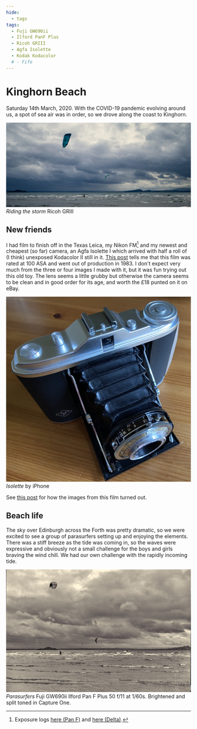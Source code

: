 ```yaml
---
hide:
  - tags
tags:
  - Fuji GW690ii
  - Ilford PanF Plus
  - Ricoh GRIII
  - Agfa Isolette
  - Kodak Kodacolor
  # - Fife
---
```

# Kinghorn Beach
Saturday 14th March, 2020. With the COVID-19 pandemic evolving around us, a spot of sea air was in order, so we drove along the coast to Kinghorn.

![](/img/R0000538.jpg)
*Riding the storm* Ricoh GRIII

## New friends
I had film to finish off in the Texas Leica, my Nikon FM[^exp] and my newest and cheapest (so far) camera, an Agfa Isolette I which arrived with half a roll of (I think) unexposed Kodacolor II still in it. [This post](https://www.photomemorabilia.co.uk/Colour_Darkroom/Early_Kodak_CameraFilm.html#anchorK11) tells me that this film was rated at 100 ASA and went out of production in 1983. I don't expect very much from the three or four images I made with it, but it was fun trying out this old toy. The lens seems a little grubby but otherwise the camera seems to be clean and in good order for its age, and worth the £18 punted on it on eBay. 

![](/img/Isolette.jpg)
*Isolette* by iPhone

See [this post](/Stories/2020/2020-03-21-1983-kodacolorII/) for how the images from this film turned out.

## Beach life
The sky over Edinburgh across the Forth was pretty dramatic, so we were excited to see a group of parasurfers setting up and enjoying the elements. There was a stiff breeze as the tide was coming in, so the waves were expressive and obviously not a small challenge for the boys and girls braving the wind chill. We had our own challenge with the rapidly incoming tide.

![](/img/20-3-20-Pro50-8.jpg)
*Parasurfers* Fuji GW690ii Ilford Pan F Plus 50 f/11 at 1/60s. Brightened and split toned in Capture One.

[^exp]: Exposure logs [here (Pan F)](/Exposures/2020/2020-03-10-Ilford-Pan/) and [here (Delta)](/Exposures/2020/2020-03-14-Ilford-Delta-400/).
